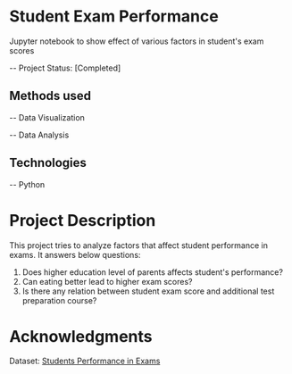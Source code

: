 
# Student Exam Performance
Jupyter notebook to show effect of various factors in student's exam scores

-- Project Status: [Completed]

## Methods used
-- Data Visualization 

-- Data Analysis 


## Technologies
-- Python


# Project Description
This project tries to analyze factors that affect student performance in exams. It answers below questions:
1. Does higher education level of parents affects student's performance?
2. Can eating better lead  to higher exam scores?
3. Is there any relation between student exam score and additional test preparation course?


# Acknowledgments
Dataset: [Students Performance in Exams](https://www.kaggle.com/spscientist/students-performance-in-exams "Students Performance in Exams")
